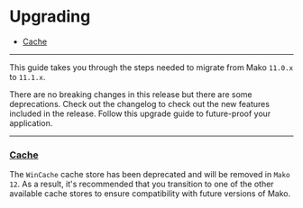 # Upgrading

* [Cache](#cache)

--------------------------------------------------------

This guide takes you through the steps needed to migrate from Mako `11.0.x` to `11.1.x`.

There are no breaking changes in this release but there are some deprecations. Check out the changelog to check out the new features included in the release. Follow this upgrade guide to future-proof your application.

--------------------------------------------------------

### <a id="cache" href="#cache">Cache</a>

The `WinCache` cache store has been deprecated and will be removed in `Mako 12`. As a result, it's recommended that you transition to one of the other available cache stores to ensure compatibility with future versions of Mako.